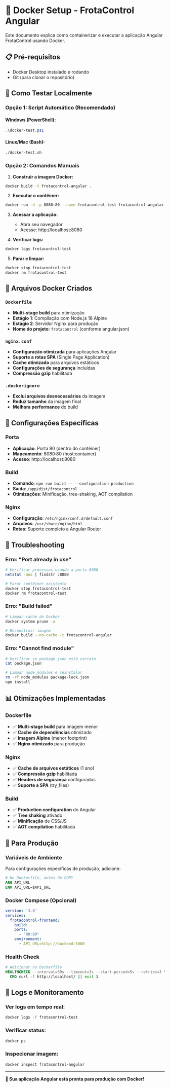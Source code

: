 # 🐳 Docker Setup - FrotaControl Angular

Este documento explica como containerizar e executar a aplicação Angular FrotaControl usando Docker.

## 📋 Pré-requisitos

- Docker Desktop instalado e rodando
- Git (para clonar o repositório)

## 🚀 Como Testar Localmente

### Opção 1: Script Automático (Recomendado)

#### Windows (PowerShell):
```powershell
.\docker-test.ps1
```

#### Linux/Mac (Bash):
```bash
./docker-test.sh
```

### Opção 2: Comandos Manuais

1. **Construir a imagem Docker:**
```bash
docker build -t frotacontrol-angular .
```

2. **Executar o contêiner:**
```bash
docker run -d -p 8080:80 --name frotacontrol-test frotacontrol-angular
```

3. **Acessar a aplicação:**
   - Abra seu navegador
   - Acesse: http://localhost:8080

4. **Verificar logs:**
```bash
docker logs frotacontrol-test
```

5. **Parar e limpar:**
```bash
docker stop frotacontrol-test
docker rm frotacontrol-test
```

## 📁 Arquivos Docker Criados

### `Dockerfile`
- **Multi-stage build** para otimização
- **Estágio 1**: Compilação com Node.js 18 Alpine
- **Estágio 2**: Servidor Nginx para produção
- **Nome do projeto**: `frotacontrol` (conforme angular.json)

### `nginx.conf`
- **Configuração otimizada** para aplicações Angular
- **Suporte a rotas SPA** (Single Page Application)
- **Cache otimizado** para arquivos estáticos
- **Configurações de segurança** incluídas
- **Compressão gzip** habilitada

### `.dockerignore`
- **Exclui arquivos desnecessários** da imagem
- **Reduz tamanho** da imagem final
- **Melhora performance** do build

## 🔧 Configurações Específicas

### Porta
- **Aplicação**: Porta 80 (dentro do contêiner)
- **Mapeamento**: 8080:80 (host:container)
- **Acesso**: http://localhost:8080

### Build
- **Comando**: `npm run build -- --configuration production`
- **Saída**: `/app/dist/frotacontrol`
- **Otimizações**: Minificação, tree-shaking, AOT compilation

### Nginx
- **Configuração**: `/etc/nginx/conf.d/default.conf`
- **Arquivos**: `/usr/share/nginx/html`
- **Rotas**: Suporte completo a Angular Router

## 🐛 Troubleshooting

### Erro: "Port already in use"
```bash
# Verificar processos usando a porta 8080
netstat -ano | findstr :8080

# Parar contêiner existente
docker stop frotacontrol-test
docker rm frotacontrol-test
```

### Erro: "Build failed"
```bash
# Limpar cache do Docker
docker system prune -a

# Reconstruir imagem
docker build --no-cache -t frotacontrol-angular .
```

### Erro: "Cannot find module"
```bash
# Verificar se package.json está correto
cat package.json

# Limpar node_modules e reinstalar
rm -rf node_modules package-lock.json
npm install
```

## 📊 Otimizações Implementadas

### Dockerfile
- ✅ **Multi-stage build** para imagem menor
- ✅ **Cache de dependências** otimizado
- ✅ **Imagem Alpine** (menor footprint)
- ✅ **Nginx otimizado** para produção

### Nginx
- ✅ **Cache de arquivos estáticos** (1 ano)
- ✅ **Compressão gzip** habilitada
- ✅ **Headers de segurança** configurados
- ✅ **Suporte a SPA** (try_files)

### Build
- ✅ **Production configuration** do Angular
- ✅ **Tree shaking** ativado
- ✅ **Minificação** de CSS/JS
- ✅ **AOT compilation** habilitada

## 🚀 Para Produção

### Variáveis de Ambiente
Para configurações específicas de produção, adicione:

```dockerfile
# No Dockerfile, antes do COPY
ARG API_URL
ENV API_URL=$API_URL
```

### Docker Compose (Opcional)
```yaml
version: '3.8'
services:
  frotacontrol-frontend:
    build: .
    ports:
      - "80:80"
    environment:
      - API_URL=http://backend:5000
```

### Health Check
```dockerfile
# Adicionar no Dockerfile
HEALTHCHECK --interval=30s --timeout=3s --start-period=5s --retries=3 \
  CMD curl -f http://localhost/ || exit 1
```

## 📝 Logs e Monitoramento

### Ver logs em tempo real:
```bash
docker logs -f frotacontrol-test
```

### Verificar status:
```bash
docker ps
```

### Inspecionar imagem:
```bash
docker inspect frotacontrol-angular
```

---

**🎉 Sua aplicação Angular está pronta para produção com Docker!**
